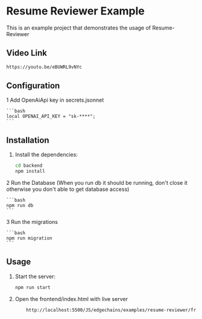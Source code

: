 # Resume Reviewer Example

This is an example project that demonstrates the usage of Resume-Reviewer

## Video Link

```bash
https://youtu.be/eBUWRL9vNYc
```

## Configuration

1 Add OpenAiApi key in secrets.jsonnet

    ```bash
    local OPENAI_API_KEY = "sk-****";
    ```

## Installation

1. Install the dependencies:

   ```bash
   cd backend
   npm install
   ```

2 Run the Database (When you run db it should be running, don't close it otherwise you don't able to get database access)

    ```bash
    npm run db
    ```

3 Run the migrations

    ```bash
    npm run migration
    ```

## Usage

1. Start the server:

   ```bash
   npm run start
   ```

2. Open the frontend/index.html with live server

   ```bash
       http://localhost:5500/JS/edgechains/examples/resume-reviewer/frontend/
   ```
